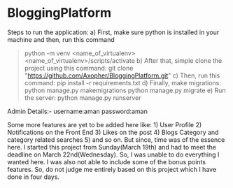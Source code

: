 # BloggingPlatform
Steps to run the application:
a) First, make sure python is installed in your machine and then, run this command
   >python -m venv <name_of_virtualenv> 
   ><name_of_virtualenv>/scripts/activate
b) After that, simple clone the project using this command:
   >git clone "https://github.com/Axopher/BloggingPlatform.git"
c) Then, run this command:
   >pip install -r requirements.txt
d) Finally, make migrations:
   >python manage.py makemigrations
   >python manage.py migrate
e) Run the server:
   >python manage.py runserver

Admin Details:-
username:aman
password:aman

Some more features are yet to be added here like:
                                                  1) User Profile
                                                  2) Notifications on the Front End
                                                  3) Likes on the post
                                                  4) Blogs Category and category related searches
                                                  5) and so on.
But since, time was of the essence here. I started this project from Sunday(March 19th) and had to meet the deadline on March 22nd(Wednesday).
So, I was unable to do everything I wanted here. I was also not able to include some of the bonus points features. So, do not judge me entirely
based on this project which I have done in four days.
